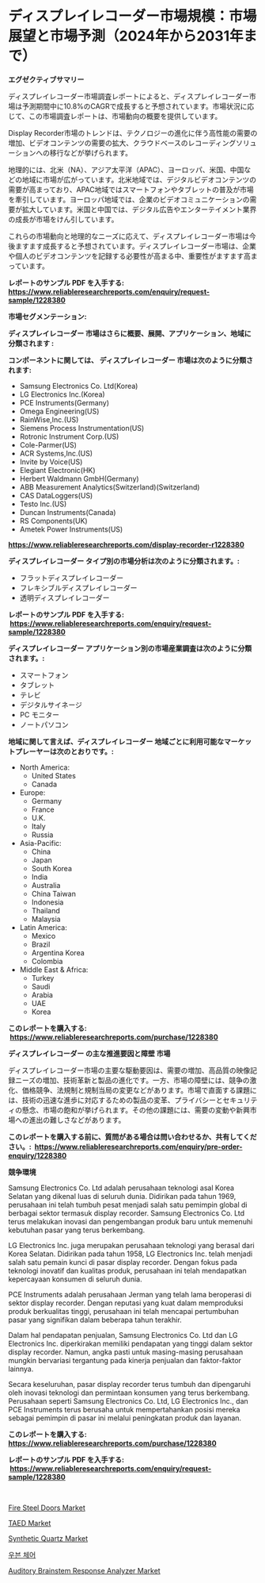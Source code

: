 <p><h1>ディスプレイレコーダー市場規模：市場展望と市場予測（2024年から2031年まで）</h1></p><p><strong>エグゼクティブサマリー</strong></p>
<p><p>ディスプレイレコーダー市場調査レポートによると、ディスプレイレコーダー市場は予測期間中に10.8%のCAGRで成長すると予想されています。市場状況に応じて、この市場調査レポートは、市場動向の概要を提供しています。</p><p>Display Recorder市場のトレンドは、テクノロジーの進化に伴う高性能の需要の増加、ビデオコンテンツの需要の拡大、クラウドベースのレコーディングソリューションへの移行などが挙げられます。</p><p>地理的には、北米（NA）、アジア太平洋（APAC）、ヨーロッパ、米国、中国などの地域に市場が広がっています。北米地域では、デジタルビデオコンテンツの需要が高まっており、APAC地域ではスマートフォンやタブレットの普及が市場を牽引しています。ヨーロッパ地域では、企業のビデオコミュニケーションの需要が拡大しています。米国と中国では、デジタル広告やエンターテイメント業界の成長が市場をけん引しています。</p><p>これらの市場動向と地理的なニーズに応えて、ディスプレイレコーダー市場は今後ますます成長すると予想されています。ディスプレイレコーダー市場は、企業や個人のビデオコンテンツを記録する必要性が高まる中、重要性がますます高まっています。</p></p>
<p><strong>レポートのサンプル PDF を入手する: <a href="https://www.reliableresearchreports.com/enquiry/request-sample/1228380">https://www.reliableresearchreports.com/enquiry/request-sample/1228380</a></strong></p>
<p><strong>市場セグメンテーション:</strong></p>
<p><strong> ディスプレイレコーダー 市場はさらに概要、展開、アプリケーション、地域に分類されます :</strong></p>
<p><strong>コンポーネントに関しては、 ディスプレイレコーダー 市場は次のように分類されます: &nbsp;</strong></p>
<p><ul><li>Samsung Electronics Co. Ltd(Korea)</li><li>LG Electronics Inc.(Korea)</li><li>PCE Instruments(Germany)</li><li>Omega Engineering(US)</li><li>RainWise,Inc.(US)</li><li>Siemens Process Instrumentation(US)</li><li>Rotronic Instrument Corp.(US)</li><li>Cole-Parmer(US)</li><li>ACR Systems,Inc.(US)</li><li>Invite by Voice(US)</li><li>Elegiant Electronic(HK)</li><li>Herbert Waldmann GmbH(Germany)</li><li>ABB Measurement Analytics(Switzerland)(Switzerland)</li><li>CAS DataLoggers(US)</li><li>Testo Inc.(US)</li><li>Duncan Instruments(Canada)</li><li>RS Components(UK)</li><li>Ametek Power Instruments(US)</li></ul></p>
<p><strong><a href="https://www.reliableresearchreports.com/display-recorder-r1228380">https://www.reliableresearchreports.com/display-recorder-r1228380</a></strong></p>
<p><strong> ディスプレイレコーダー タイプ別の市場分析は次のように分類されます。:</strong></p>
<p><ul><li>フラットディスプレイレコーダー</li><li>フレキシブルディスプレイレコーダー</li><li>透明ディスプレイレコーダー</li></ul></p>
<p><strong>レポートのサンプル PDF を入手する: &nbsp;<a href="https://www.reliableresearchreports.com/enquiry/request-sample/1228380">https://www.reliableresearchreports.com/enquiry/request-sample/1228380</a></strong></p>
<p><strong> ディスプレイレコーダー アプリケーション別の市場産業調査は次のように分類されます。:</strong></p>
<p><ul><li>スマートフォン</li><li>タブレット</li><li>テレビ</li><li>デジタルサイネージ</li><li>PC モニター</li><li>ノートパソコン</li></ul></p>
<p><strong>地域に関して言えば、ディスプレイレコーダー 地域ごとに利用可能なマーケットプレーヤーは次のとおりです。:</strong></p>
<p><ul>
    <li>
        North America:
        <ul>
            <li>United States</li>
            <li>Canada</li>
        </ul>
    </li>
    <li>
        Europe:
        <ul>
            <li>Germany</li>
            <li>France</li>
            <li>U.K.</li>
            <li>Italy</li>
            <li>Russia</li>
        </ul>
    </li>
    <li>
        Asia-Pacific:
        <ul>
            <li>China</li>
            <li>Japan</li>
            <li>South Korea</li>
            <li>India</li>
            <li>Australia</li>
            <li>China Taiwan</li>
            <li>Indonesia</li>
            <li>Thailand</li>
            <li>Malaysia</li>
        </ul>
    </li>
    <li>
        Latin America:
        <ul>
            <li>Mexico</li>
            <li>Brazil</li>
            <li>Argentina Korea</li>
            <li>Colombia</li>
        </ul>
    </li>
    <li>
        Middle East & Africa:
        <ul>
            <li>Turkey</li>
            <li>Saudi</li>
            <li>Arabia</li>
            <li>UAE</li>
            <li>Korea</li>
        </ul>
    </li>
    </ul></p>
<p><strong>このレポートを購入する: &nbsp;<a href="https://www.reliableresearchreports.com/purchase/1228380">https://www.reliableresearchreports.com/purchase/1228380</a></strong></p>
<p><strong>ディスプレイレコーダー の主な推進要因と障壁 市場</strong></p>
<p><p>ディスプレイレコーダー市場の主要な駆動要因は、需要の増加、高品質の映像記録ニーズの増加、技術革新と製品の進化です。一方、市場の障壁には、競争の激化、価格競争、法規制と規制当局の変更などがあります。市場で直面する課題には、技術の迅速な進歩に対応するための製品の変革、プライバシーとセキュリティの懸念、市場の飽和が挙げられます。その他の課題には、需要の変動や新興市場への進出の難しさなどがあります。</p></p>
<p><strong>このレポートを購入する前に、質問がある場合は問い合わせるか、共有してください。:&nbsp; <a href="https://www.reliableresearchreports.com/enquiry/pre-order-enquiry/1228380">https://www.reliableresearchreports.com/enquiry/pre-order-enquiry/1228380</a></strong></p>
<p><strong>競争環境</strong></p>
<p><p>Samsung Electronics Co. Ltd adalah perusahaan teknologi asal Korea Selatan yang dikenal luas di seluruh dunia. Didirikan pada tahun 1969, perusahaan ini telah tumbuh pesat menjadi salah satu pemimpin global di berbagai sektor termasuk display recorder. Samsung Electronics Co. Ltd terus melakukan inovasi dan pengembangan produk baru untuk memenuhi kebutuhan pasar yang terus berkembang.</p><p>LG Electronics Inc. juga merupakan perusahaan teknologi yang berasal dari Korea Selatan. Didirikan pada tahun 1958, LG Electronics Inc. telah menjadi salah satu pemain kunci di pasar display recorder. Dengan fokus pada teknologi inovatif dan kualitas produk, perusahaan ini telah mendapatkan kepercayaan konsumen di seluruh dunia.</p><p>PCE Instruments adalah perusahaan Jerman yang telah lama beroperasi di sektor display recorder. Dengan reputasi yang kuat dalam memproduksi produk berkualitas tinggi, perusahaan ini telah mencapai pertumbuhan pasar yang signifikan dalam beberapa tahun terakhir.</p><p>Dalam hal pendapatan penjualan, Samsung Electronics Co. Ltd dan LG Electronics Inc. diperkirakan memiliki pendapatan yang tinggi dalam sektor display recorder. Namun, angka pasti untuk masing-masing perusahaan mungkin bervariasi tergantung pada kinerja penjualan dan faktor-faktor lainnya.</p><p>Secara keseluruhan, pasar display recorder terus tumbuh dan dipengaruhi oleh inovasi teknologi dan permintaan konsumen yang terus berkembang. Perusahaan seperti Samsung Electronics Co. Ltd, LG Electronics Inc., dan PCE Instruments terus berusaha untuk mempertahankan posisi mereka sebagai pemimpin di pasar ini melalui peningkatan produk dan layanan.</p></p>
<p><strong>このレポートを購入する: &nbsp; <a href="https://www.reliableresearchreports.com/purchase/1228380">https://www.reliableresearchreports.com/purchase/1228380</a></strong></p>
<p><strong>レポートのサンプル PDF を入手する: &nbsp;<a href="https://www.reliableresearchreports.com/enquiry/request-sample/1228380">https://www.reliableresearchreports.com/enquiry/request-sample/1228380</a></strong><strong></strong></p>
<p>&nbsp;</p>
<p><p><a href="https://view.publitas.com/reportprime-1/fire-steel-doors-market-size-cagr-trends-2024-2030/">Fire Steel Doors Market</a></p><p><a href="https://issuu.com/reportprime-2/docs/taed-market-size-2030.pptx">TAED Market</a></p><p><a href="https://issuu.com/reportprime-2/docs/synthetic-quartz-market-size-2030.pptx">Synthetic Quartz Market</a></p><p><a href="https://github.com/vsoq0zknh59/Market-Research-Report-List-1/blob/main/234035521751.md">우븐 체어</a></p><p><a href="https://github.com/prosalinda88/Market-Research-Report-List-3/blob/main/auditory-brainstem-response-analyzer-market.md">Auditory Brainstem Response Analyzer Market</a></p></p>